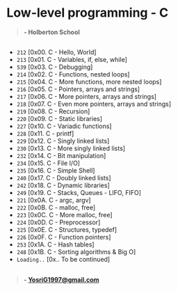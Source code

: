 
# Low-level programming - C

> **- Holberton School**
##
-   `212`  [0x00. C - Hello, World]
-   `213`  [0x01. C - Variables, if, else, while]
-   `539`  [0x03. C - Debugging]
-   `214`  [0x02. C - Functions, nested loops]
-   `215`  [0x04. C - More functions, more nested loops]
-   `216`  [0x05. C - Pointers, arrays and strings]
-   `217`  [0x06. C - More pointers, arrays and strings]
-   `218`  [0x07. C - Even more pointers, arrays and strings]
-   `219`  [0x08. C - Recursion]
-   `220`  [0x09. C - Static libraries]
-   `227`  [0x10. C - Variadic functions]
-   `228`  [0x11. C - printf]
-   `229`  [0x12. C - Singly linked lists]
-   `230`  [0x13. C - More singly linked lists]
-   `232`  [0x14. C - Bit manipulation]
-   `234`  [0x15. C - File I/O]
-   `235`  [0x16. C - Simple Shell]
-   `240`  [0x17. C - Doubly linked lists]
-   `242`  [0x18. C - Dynamic libraries]
-   `249`  [0x19. C - Stacks, Queues - LIFO, FIFO]
-   `221`  [0x0A. C - argc, argv]
-   `222`  [0x0B. C - malloc, free]
-   `223`  [0x0C. C - More malloc, free]
-   `224`  [0x0D. C - Preprocessor]
-   `225`  [0x0E. C - Structures, typedef]
-   `226`  [0x0F. C - Function pointers]
-   `253`  [0x1A. C - Hash tables]
-   `248`  [0x1B. C - Sorting algorithms & Big O]
-   `Loading..`  [0x.. To be continued]

##
> **- YosriG1997@gmail.com**
##